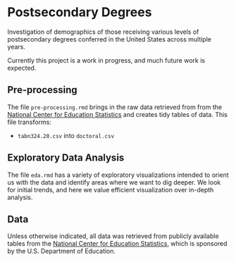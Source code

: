 # Postsecondary Degrees
Investigation of demographics of those receiving various levels of postsecondary degrees conferred in the United States across multiple years.

Currently this project is a work in progress, and much future work is expected.

## Pre-processing
The file `pre-processing.rmd` brings in the raw data retrieved from from the [National Center for Education Statistics](https://nces.ed.gov/programs/digest/current_tables.asp) and creates tidy tables of data. This file transforms:
- `tabn324.20.csv` into `doctoral.csv`

## Exploratory Data Analysis
The file `eda.rmd` has a variety of exploratory visualizations intended to orient us with the data and identify areas where we want to dig deeper. We look for initial trends, and here we value efficient visualization over in-depth analysis.

## Data
Unless otherwise indicated, all data was retrieved from publicly available tables from the [National Center for Education Statistics](https://nces.ed.gov/programs/digest/current_tables.asp), which is sponsored by the U.S. Department of Education.
